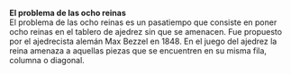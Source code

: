 <b>El problema de las ocho reinas</b></br>
El problema de las ocho reinas es un pasatiempo que consiste en poner ocho reinas en el tablero de ajedrez sin que se amenacen.
Fue propuesto por el ajedrecista alemán Max Bezzel en 1848. 
​​En el juego del ajedrez la reina amenaza a aquellas piezas que se encuentren en su misma fila, columna o diagonal.
